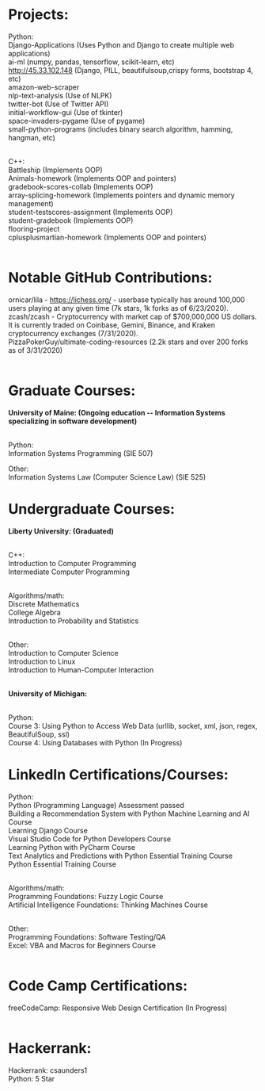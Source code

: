 # Projects:

Python:<br>
Django-Applications (Uses Python and Django to create multiple web applications)<br>
ai-ml (numpy, pandas, tensorflow, scikit-learn, etc)<br>
http://45.33.102.148 (Django, PILL, beautifulsoup,crispy forms, bootstrap 4, etc)<br>
amazon-web-scraper<br>
nlp-text-analysis (Use of NLPK)<br>
twitter-bot (Use of Twitter API)<br>
initial-workflow-gui (Use of tkinter)<br>
space-invaders-pygame (Use of pygame)<br>
small-python-programs (includes binary search algorithm, hamming, hangman, etc)<br><br>

C++:<br>
Battleship (Implements OOP)<br>
Animals-homework (Implements OOP and pointers)<br>
gradebook-scores-collab (Implements OOP)<br>
array-splicing-homework (Implements pointers and dynamic memory management)<br>
student-testscores-assignment (Implements OOP)<br>
student-gradebook (Implements OOP)<br>
flooring-project<br>
cplusplusmartian-homework (Implements OOP and pointers)<br><br>

# Notable GitHub Contributions:

ornicar/lila - https://lichess.org/ - userbase typically has around 100,000 users playing at any given time (7k stars, 1k forks as of 6/23/2020).<br>
zcash/zcash - Cryptocurrency with market cap of $700,000,000 US dollars. It is currently traded on Coinbase, Gemini, Binance, and Kraken cryptocurrency exchanges (7/31/2020).<br>
PizzaPokerGuy/ultimate-coding-resources (2.2k stars and over 200 forks as of 3/31/2020)<br><br>

# Graduate Courses:

<b>University of Maine: (Ongoing education -- Information Systems specializing in software development)</b><br><br>

Python:<br>
Information Systems Programming (SIE 507)

Other:<br>
Information Systems Law (Computer Science Law) (SIE 525)<br>

# Undergraduate Courses:

<b>Liberty University: (Graduated)</b><br><br>

C++:<br>
Introduction to Computer Programming<br>
Intermediate Computer Programming<br><br>

Algorithms/math:<br>
Discrete Mathematics<br>
College Algebra<br>
Introduction to Probability and Statistics<br><br>

Other:<br>
Introduction to Computer Science<br>
Introduction to Linux<br>
Introduction to Human-Computer Interaction<br><br>

<b>University of Michigan:</b><br><br>

Python:<br>
Course 3: Using Python to Access Web Data (urllib, socket, xml, json, regex, BeautifulSoup, ssl)<br>
Course 4: Using Databases with Python (In Progress)<br>



# LinkedIn Certifications/Courses:

Python:<br>
Python (Programming Language) Assessment passed<br>
Building a Recommendation System with Python Machine Learning and AI Course<br>
Learning Django Course<br>
Visual Studio Code for Python Developers Course<br>
Learning Python with PyCharm Course<br>
Text Analytics and Predictions with Python Essential Training Course<br>
Python Essential Training Course<br><br>

Algorithms/math:<br>
Programming Foundations: Fuzzy Logic Course<br>
Artificial Intelligence Foundations: Thinking Machines Course<br><br>

Other:<br>
Programming Foundations: Software Testing/QA<br>
Excel: VBA and Macros for Beginners Course<br><br>

# Code Camp Certifications:

freeCodeCamp: Responsive Web Design Certification (In Progress)<br><br>

# Hackerrank:

Hackerrank: csaunders1<br>
Python: 5 Star<br>
